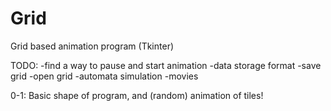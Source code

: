 # Grid
Grid based animation program (Tkinter)

TODO: 
-find a way to pause and start animation
-data storage format
-save grid
-open grid
-automata simulation
-movies

0-1: Basic shape of program, and (random) animation of tiles!


